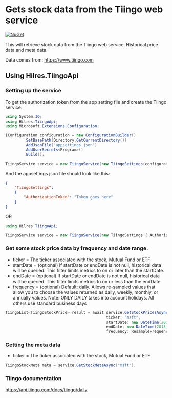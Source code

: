# Gets stock data from the Tiingo web service

[![NuGet](https://img.shields.io/badge/NuGet-0.1.1-blue.svg)](https://www.myget.org/feed/hilres/package/nuget/Hilres.TiingoApi)

This will retrieve stock data from the Tiingo web service.  Historical price data and meta data.

Data comes from: https://www.tiingo.com

## Using Hilres.TiingoApi

### Setting up the service

To get the authorization token from the app setting file and create the Tiingo service:

```csharp
using System.IO;
using Hilres.TiingoApi;
using Microsoft.Extensions.Configuration;

IConfiguration configuration = new ConfigurationBuilder()
        .SetBasePath(Directory.GetCurrentDirectory())
        .AddJsonFile("appsettings.json")
        .AddUserSecrets<Program>()
        .Build();

TiingoService service = new TiingoService(new TiingoSettings(configuration));
```

And the appsettings.json file should look like this:

```json
{
    "TiingoSettings":
    {
        "AuthorizationToken": "Token goes here"
    }
}
```

OR

```csharp
using Hilres.TiingoApi;

TiingoService service = new TiingoService(new TiingoSettings { AuthorizationToken = "token goes here" });
```

### Get some stock price data by frequency and date range.

- ticker = The ticker associated with the stock, Mutual Fund or ETF
- startDate = (optional) If startDate or endDate is not null, historical data will be queried. This filter limits metrics to on or later than the startDate.
- endDate = (optional) If startDate or endDate is not null, historical data will be queried. This filter limits metrics to on or less than the endDate.
- frequency = (optional) Default: daily. Allows re-sampled values that allow you to choose the values returned as daily, weekly, monthly, or annually values. Note: ONLY DAILY takes into account holidays. All others use standard business days

```csharp
TiingoList<TiingoStockPrice> result = await service.GetStockPricesAsync(
                                            ticker: "msft",
                                            startDate: new DateTime(2018, 3, 4),
                                            endDate: new DateTime(2018, 3, 9),
                                            frequency: ResampleFrequency.Daily);

```

### Getting the meta data

- ticker = The ticker associated with the stock, Mutual Fund or ETF

```csharp
TiingoStockMeta meta = service.GetStockMetaAsync("msft");
```

### Tiingo documentation

https://api.tiingo.com/docs/tiingo/daily
